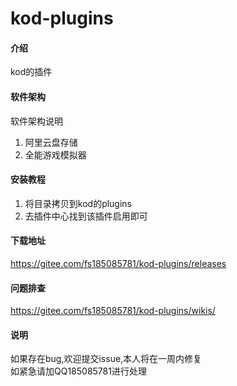 # kod-plugins

#### 介绍
kod的插件

#### 软件架构
软件架构说明  
1. 阿里云盘存储  
2. 全能游戏模拟器  


#### 安装教程

1.  将目录拷贝到kod的plugins  
2.  去插件中心找到该插件启用即可  

#### 下载地址
https://gitee.com/fs185085781/kod-plugins/releases

#### 问题排查
https://gitee.com/fs185085781/kod-plugins/wikis/

#### 说明
 如果存在bug,欢迎提交issue,本人将在一周内修复  
 如紧急请加QQ185085781进行处理  

